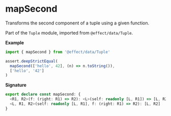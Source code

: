 # mapSecond

Transforms the second component of a tuple using a given function.

Part of the `Tuple` module, imported from `@effect/data/Tuple`.

**Example**

```ts
import { mapSecond } from '@effect/data/Tuple'

assert.deepStrictEqual(
  mapSecond(['hello', 42], (n) => n.toString()),
  ['hello', '42']
)
```

**Signature**

```ts
export declare const mapSecond: {
  <R1, R2>(f: (right: R1) => R2): <L>(self: readonly [L, R1]) => [L, R2]
  <L, R1, R2>(self: readonly [L, R1], f: (right: R1) => R2): [L, R2]
}
```
